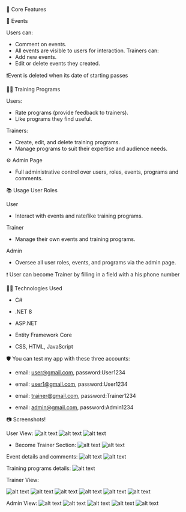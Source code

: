 🎯 Core Features

🌟 Events

Users can:
- Comment on events.
- All events are visible to users for interaction.
Trainers can:
- Add new events.
- Edit or delete events they created.

❗Event is deleted when its date of starting passes 

🏋️‍♂️ Training Programs

Users:
- Rate programs (provide feedback to trainers).
- Like programs they find useful.

Trainers:
- Create, edit, and delete training programs.
- Manage programs to suit their expertise and audience needs.

⚙️ Admin Page
- Full administrative control over users, roles, events, programs and comments.

📚 Usage
User Roles

User
- Interact with events and rate/like training programs.

Trainer
- Manage their own events and training programs.

Admin
- Oversee all user roles, events, and programs via the admin page.

❗ User can become Trainer by filling in a field with a his phone number 

🧑‍💻 Technologies Used

- C#

- .NET 8

- ASP.NET
  
- Entity Framework Core

- CSS, HTML, JavaScript

🛡️ You can test my app with these three accounts:

- email: user@gmail.com, password:User1234

- email: user1@gmail.com, password:User1234

- email: trainer@gmail.com, password:Trainer1234

- email: admin@gmail.com, password:Admin1234

📷 Screenshots!

User View:
![alt text](image-6.png)
![alt text](image-7.png)
![alt text](image-8.png)

- Become Trainer Section:
![alt text](image-9.png)
![alt text](image-10.png) 

Event details and comments:
![alt text](image-11.png)
![alt text](image-12.png)

Training programs details:
![alt text](image-13.png)

Trainer View:

![alt text](image.png)
![alt text](image-1.png)
![alt text](image-4.png)
![alt text](image-2.png)
![alt text](image-5.png)
![alt text](image-3.png)

Admin View:
![alt text](image-14.png)
![alt text](image-15.png)
![alt text](image-16.png)
![alt text](image-17.png)
![alt text](image-18.png)
